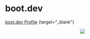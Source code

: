# boot.dev

[boot.dev Profile](https://www.boot.dev/u/su_haas) {target="_blank"}

<p align="center">
  <img src="https://api.boot.dev/v1/users/public/075a6f9b-ffa7-4043-8b98-fd1d6f83ec78/thumbnail" >
</p>
